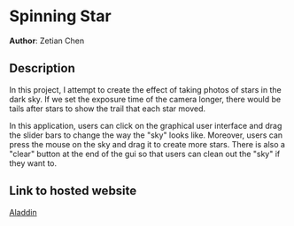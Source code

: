 # Spinning Star

**Author**: Zetian Chen

## Description

In this project, I attempt to create the effect of taking photos of stars in the dark sky. If we set the exposure time of the camera longer, there would be tails after stars to show the trail that each star moved.

In this application, users can click on the graphical user interface and drag the slider bars to change the way the "sky" looks like. Moreover, users can press the mouse on the sky and drag it to create more stars. There is also a "clear" button at the end of the gui so that users can clean out the "sky" if they want to.

## Link to hosted website

[Aladdin](https://neuricos.github.io/spinning_star/)